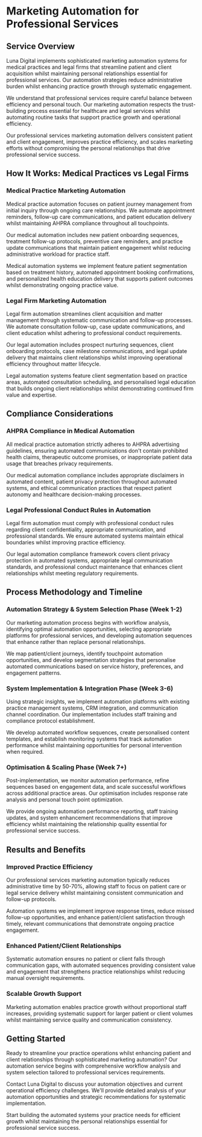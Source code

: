 # Marketing Automation for Professional Services

## Service Overview

Luna Digital implements sophisticated marketing automation systems for medical practices and legal firms that streamline patient and client acquisition whilst maintaining personal relationships essential for professional services. Our automation strategies reduce administrative burden whilst enhancing practice growth through systematic engagement.

We understand that professional services require careful balance between efficiency and personal touch. Our marketing automation respects the trust-building process essential for healthcare and legal services whilst automating routine tasks that support practice growth and operational efficiency.

Our professional services marketing automation delivers consistent patient and client engagement, improves practice efficiency, and scales marketing efforts without compromising the personal relationships that drive professional service success.

## How It Works: Medical Practices vs Legal Firms

### Medical Practice Marketing Automation
Medical practice automation focuses on patient journey management from initial inquiry through ongoing care relationships. We automate appointment reminders, follow-up care communications, and patient education delivery whilst maintaining AHPRA compliance throughout all touchpoints.

Our medical automation includes new patient onboarding sequences, treatment follow-up protocols, preventive care reminders, and practice update communications that maintain patient engagement whilst reducing administrative workload for practice staff.

Medical automation systems we implement feature patient segmentation based on treatment history, automated appointment booking confirmations, and personalized health education delivery that supports patient outcomes whilst demonstrating ongoing practice value.

### Legal Firm Marketing Automation
Legal firm automation streamlines client acquisition and matter management through systematic communication and follow-up processes. We automate consultation follow-up, case update communications, and client education whilst adhering to professional conduct requirements.

Our legal automation includes prospect nurturing sequences, client onboarding protocols, case milestone communications, and legal update delivery that maintains client relationships whilst improving operational efficiency throughout matter lifecycle.

Legal automation systems feature client segmentation based on practice areas, automated consultation scheduling, and personalised legal education that builds ongoing client relationships whilst demonstrating continued firm value and expertise.

## Compliance Considerations

### AHPRA Compliance in Medical Automation
All medical practice automation strictly adheres to AHPRA advertising guidelines, ensuring automated communications don't contain prohibited health claims, therapeutic outcome promises, or inappropriate patient data usage that breaches privacy requirements.

Our medical automation compliance includes appropriate disclaimers in automated content, patient privacy protection throughout automated systems, and ethical communication practices that respect patient autonomy and healthcare decision-making processes.

### Legal Professional Conduct Rules in Automation
Legal firm automation must comply with professional conduct rules regarding client confidentiality, appropriate communication, and professional standards. We ensure automated systems maintain ethical boundaries whilst improving practice efficiency.

Our legal automation compliance framework covers client privacy protection in automated systems, appropriate legal communication standards, and professional conduct maintenance that enhances client relationships whilst meeting regulatory requirements.

## Process Methodology and Timeline

### Automation Strategy & System Selection Phase (Week 1-2)
Our marketing automation process begins with workflow analysis, identifying optimal automation opportunities, selecting appropriate platforms for professional services, and developing automation sequences that enhance rather than replace personal relationships.

We map patient/client journeys, identify touchpoint automation opportunities, and develop segmentation strategies that personalise automated communications based on service history, preferences, and engagement patterns.

### System Implementation & Integration Phase (Week 3-6)
Using strategic insights, we implement automation platforms with existing practice management systems, CRM integration, and communication channel coordination. Our implementation includes staff training and compliance protocol establishment.

We develop automated workflow sequences, create personalised content templates, and establish monitoring systems that track automation performance whilst maintaining opportunities for personal intervention when required.

### Optimisation & Scaling Phase (Week 7+)
Post-implementation, we monitor automation performance, refine sequences based on engagement data, and scale successful workflows across additional practice areas. Our optimisation includes response rate analysis and personal touch point optimization.

We provide ongoing automation performance reporting, staff training updates, and system enhancement recommendations that improve efficiency whilst maintaining the relationship quality essential for professional service success.

## Results and Benefits

### Improved Practice Efficiency
Our professional services marketing automation typically reduces administrative time by 50-70%, allowing staff to focus on patient care or legal service delivery whilst maintaining consistent communication and follow-up protocols.

Automation systems we implement improve response times, reduce missed follow-up opportunities, and enhance patient/client satisfaction through timely, relevant communications that demonstrate ongoing practice engagement.

### Enhanced Patient/Client Relationships
Systematic automation ensures no patient or client falls through communication gaps, with automated sequences providing consistent value and engagement that strengthens practice relationships whilst reducing manual oversight requirements.

### Scalable Growth Support
Marketing automation enables practice growth without proportional staff increases, providing systematic support for larger patient or client volumes whilst maintaining service quality and communication consistency.

## Getting Started

Ready to streamline your practice operations whilst enhancing patient and client relationships through sophisticated marketing automation? Our automation service begins with comprehensive workflow analysis and system selection tailored to professional services requirements.

Contact Luna Digital to discuss your automation objectives and current operational efficiency challenges. We'll provide detailed analysis of your automation opportunities and strategic recommendations for systematic implementation.

Start building the automated systems your practice needs for efficient growth whilst maintaining the personal relationships essential for professional service success.